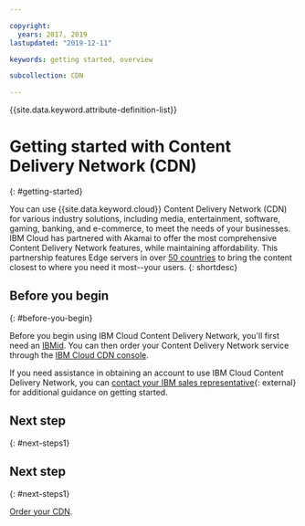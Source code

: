 ```yaml
---

copyright:
  years: 2017, 2019
lastupdated: "2019-12-11"

keywords: getting started, overview

subcollection: CDN

---
```


{{site.data.keyword.attribute-definition-list}}

# Getting started with Content Delivery Network (CDN)
{: #getting-started}

You can use {{site.data.keyword.cloud}} Content Delivery Network (CDN) for various industry solutions, including media, entertainment, software, gaming, banking, and e-commerce, to meet the needs of your businesses. IBM Cloud has partnered with Akamai to offer the most comprehensive Content Delivery Network features, while maintaining affordability. This partnership features Edge servers in over [50 countries](/docs/CDN?topic=CDN-list-of-edge-servers#list-of-edge-servers) to bring the content closest to where you need it most--your users.
{: shortdesc}

## Before you begin
{: #before-you-begin}

Before you begin using IBM Cloud Content Delivery Network, you'll first need an [IBMid](https://www.ibm.com/account/us-en/signup/register.html). You can then order your Content Delivery Network service through the [IBM Cloud CDN console](https://cloud.ibm.com/catalog/infrastructure/cdn-powered-by-akamai).

If you need assistance in obtaining an account to use IBM Cloud Content Delivery Network, you can [contact your IBM sales representative](https://www.ibm.com/cloud/contact-us/){: external} for additional guidance on getting started.

## Next step
{: #next-steps1}

## Next step
{: #next-steps1}

[Order your CDN](/docs/CDN?topic=CDN-order-a-cdn).
